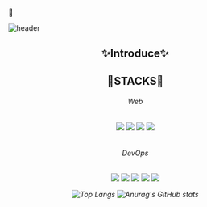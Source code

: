  👋

![header](https://capsule-render.vercel.app/api?type=waving&color=auto&height=300&section=header&text=sohyun%20cho&fontSize=90)
 <div align=center>

<h2>✨Introduce✨</h2>
  
  
  
<h2>🌱STACKS🌱</h2>
  <h6> Web <h6>
    <img src="https://img.shields.io/badge/html5-E34F26?style=for-the-badge&logo=html5&logoColor=white">
    <img src="https://img.shields.io/badge/css-1572B6?style=for-the-badge&logo=css3&logoColor=white">
    <img src="https://img.shields.io/badge/javascript-F7DF1E?style=for-the-badge&logo=javascript&logoColor=black">
    <img src="https://img.shields.io/badge/java-007396?style=for-the-badge&logo=java&logoColor=white">
    
 <h6> DevOps<h6>
     <img src="https://img.shields.io/badge/VScode-007ACC?style=for-the-badge&logo=git&logoColor=white">
   <img src="https://img.shields.io/badge/eclipse-2C2255?style=for-the-badge&logo=git&logoColor=white">
      <img src="https://img.shields.io/badge/github-181717?style=for-the-badge&logo=github&logoColor=white">
      <img src="https://img.shields.io/badge/git-F05032?style=for-the-badge&logo=git&logoColor=white">
   <img src="https://img.shields.io/badge/Slack-4A154B?style=for-the-badge&logo=git&logoColor=white">
   
   
<!--  <h6> Most I  <h6> -->


![Top Langs](https://github-readme-stats.vercel.app/api/top-langs/?username=sohyun23&layout=compact)
![Anurag's GitHub stats](https://github-readme-stats.vercel.app/api?username=sohyun23)
 


<!--
**sohyun23/sohyun23** is a ✨ _special_ ✨ repository because its `README.md` (this file) appears on your GitHub profile.

Here are some ideas to get you started:

- 🔭 I’m currently working on ...
- 🌱 I’m currently learning ...
- 👯 I’m looking to collaborate on ...
- 🤔 I’m looking for help with ...
-  Ask me about ...💬
- 📫 How to reach me: ...
- 😄 Pronouns: ...
- ⚡ Fun fact: ...
-->
</div>
